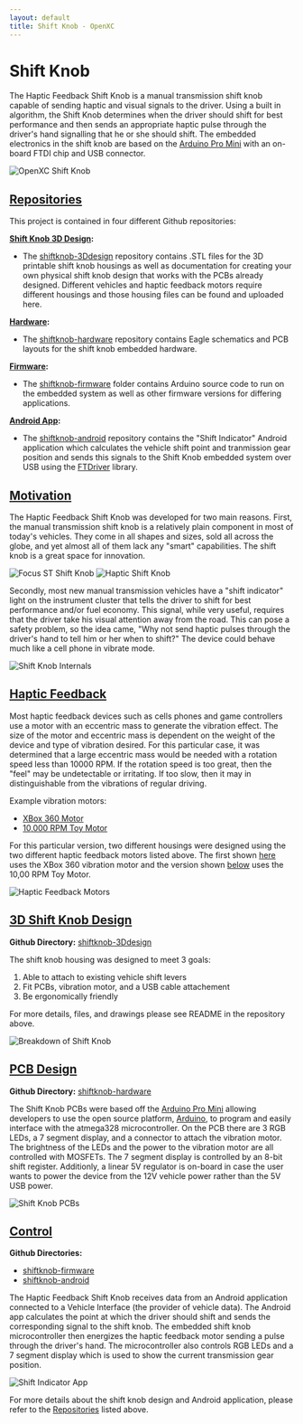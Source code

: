```yaml
---
layout: default
title: Shift Knob - OpenXC
---
```


<div class="page-header">
    <h1>Shift Knob</h1>
</div>

The Haptic Feedback Shift Knob is a manual transmission shift knob capable of
sending haptic and visual signals to the driver. Using a built in algorithm, the
Shift Knob determines when the driver should shift for best performance and then
sends an appropriate haptic pulse through the driver's hand signalling that he
or she should shift. The embedded electronics in the shift knob are based on the
[Arduino Pro Mini][] with an on-board FTDI chip and USB connector.

![OpenXC Shift Knob](/projects/images/shift-knob/assembled_shift_knob_1.jpg)

<div class="page-header">
	<h2 id="repositories"><a href="#repositories">Repositories</a></h2>
</div>

This project is contained in four different Github repositories:

**<ins>Shift Knob 3D Design</ins>:**

* The [shiftknob-3Ddesign][] repository contains .STL files for the 3D printable
  shift knob housings as well as documentation for creating your own physical
  shift knob design that works with the PCBs already designed. Different
  vehicles and haptic feedback motors require different housings and those
  housing files can be found and uploaded here.

**<ins>Hardware</ins>:**

* The [shiftknob-hardware][] repository contains Eagle schematics and PCB
  layouts for the shift knob embedded hardware.

**<ins>Firmware</ins>:**

* The [shiftknob-firmware][] folder contains Arduino source code to run on the
  embedded system as well as other firmware versions for differing applications.

**<ins>Android App</ins>:**

* The [shiftknob-android][] repository contains the "Shift Indicator" Android
  application which calculates the vehicle shift point and tranmission gear
  position and sends this signals to the Shift Knob embedded system over USB
  using the [FTDriver][] library.

<div class="page-header">
	<h2 id="motivation"><a href="#motivation">Motivation</a></h2>
</div>

The Haptic Feedback Shift Knob was developed for two main reasons. First, the
manual transmission shift knob is a relatively plain component in most of
today's vehicles. They come in all shapes and sizes, sold all across the globe,
and yet almost all of them lack any "smart" capabilities. The shift knob is a
great space for innovation.

![Focus ST Shift Knob](/projects/images/shift-knob/in_vehicle_2_small.jpg)
![Haptic Shift Knob](/projects/images/shift-knob/in_vehicle_1_small.jpg)

Secondly, most new manual transmission vehicles have a "shift indicator" light
on the instrument cluster that tells the driver to shift for best performance
and/or fuel economy. This signal, while very useful, requires that the driver
take his visual attention away from the road. This can pose a safety problem, so
the idea came, "Why not send haptic pulses through the driver's hand to tell him
or her when to shift?" The device could behave much like a cell phone in vibrate
mode.

![Shift Knob Internals](/projects/images/shift-knob/shift_knob_internals.jpg)

<div class="page-header">
	<h2 id="haptic_feedback"><a href="#haptic_feedback">
	    Haptic Feedback
	</a></h2>
</div>

Most haptic feedback devices such as cells phones and game controllers use a
motor with an eccentric mass to generate the vibration effect. The size of the
motor and eccentric mass is dependent on the weight of the device and type of
vibration desired. For this particular case, it was determined that a large
eccentric mass would be needed with a rotation speed less than 10000 RPM. If the
rotation speed is too great, then the "feel" may be undetectable or irritating.
If too slow, then it may in distinguishable from the vibrations of regular
driving.

Example vibration motors:

* [XBox 360 Motor][]
* [10,000 RPM Toy Motor][]

For this particular version, two different housings were designed using the two
different haptic feedback motors listed above. The first shown
[here](#motivation) uses the XBox 360 vibration motor and the version shown
[below](#3Ddesign) uses the 10,00 RPM Toy Motor.

![Haptic Feedback Motors](/projects/images/shift-knob/motors.jpg)

<div class="page-header">
	<h2 id="3Ddesign"><a href="#3Ddesign">3D Shift Knob Design</a></h2>
</div>

**Github Directory:** [shiftknob-3Ddesign][]

The shift knob housing was designed to meet 3 goals:

1. Able to attach to existing vehicle shift levers
1. Fit PCBs, vibration motor, and a USB cable attachement
1. Be ergonomically friendly

For more details, files, and drawings please see README in the repository above.

![Breakdown of Shift Knob](/projects/images/shift-knob/breakdown_of_shift_knob.jpg)

<div class="page-header">
	<h2 id="PCB"><a href="#PCB">PCB Design</a></h2>
</div>

**Github Directory:** [shiftknob-hardware][]

The Shift Knob PCBs were based off the [Arduino Pro Mini][] allowing developers
to use the open source platform, [Arduino][], to program and easily interface
with the atmega328 microcontroller. On the PCB there are 3 RGB LEDs, a 7 segment
display, and a connector to attach the vibration motor. The brightness of the
LEDs and the power to the vibration motor are all controlled with MOSFETs. The 7
segment display is controlled by an 8-bit shift register. Additionly, a linear
5V regulator is on-board in case the user wants to power the device from the 12V
vehicle power rather than the 5V USB power.

![Shift Knob PCBs](/projects/images/shift-knob/shiftknob_pcbs.jpg)

<div class="page-header">
	<h2 id="control"><a href="#control">Control</a></h2>
</div>

**Github Directories:**

* [shiftknob-firmware][]
* [shiftknob-android][]

The Haptic Feedback Shift Knob receives data from an Android application
connected to a Vehicle Interface (the provider of vehicle data). The Android app
calculates the point at which the driver should shift and sends the
corresponding signal to the shift knob. The embedded shift knob microcontroller
then energizes the haptic feedback motor sending a pulse through the driver's
hand. The microcontroller also controls RGB LEDs and a 7 segment display which
is used to show the current transmission gear position.

![Shift Indicator App](/projects/images/shift-knob/app_screenshot.png)

For more details about the shift knob design and Android application, please
refer to the [Repositories](#repositories) listed above.

[README]: https://github.com/openxc/shift-knob/blob/master/README.mkd
[Arduino Pro Mini]: http://arduino.cc/en/Main/ArduinoBoardProMini
[shiftknob-3Ddesign]: https://github.com/openxc/shiftknob-3Ddesign
[shiftknob-hardware]: https://github.com/openxc/shiftknob-hardware
[shiftknob-firmware]: https://github.com/openxc/shiftknob-firmware
[shiftknob-android]: https://github.com/openxc/shiftknob-android
[Arduino]: http://www.arduino.cc
[10,000 RPM Toy Motor]: http://www.amazon.com/0-04A-10000RPM-Vibrator-Vibration-Motor/dp/B005G0NQEG/
[XBox 360 Motor]: http://www.instructables.com/id/How-To-Disassemble-an-Xbox-360-Wireless-Controller/step15/Remove-The-Rumble-Packs/
[FTDriver]: https://github.com/ksksue/FTDriver
